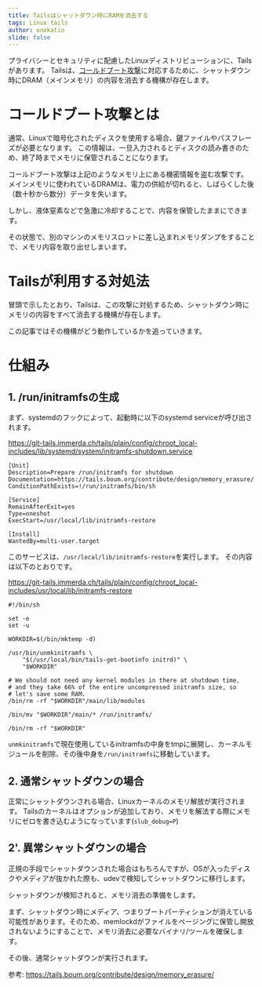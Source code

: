 ```yaml
---
title: Tailsはシャットダウン時にRAMを消去する
tags: Linux tails
author: onokatio
slide: false
---
```

プライバシーとセキュリティに配慮したLinuxディストリビューションに、Tailsがあります。
Tailsは、[コールドブート攻撃](https://en.wikipedia.org/wiki/Cold_boot_attack)に対応するために、シャットダウン時にDRAM（メインメモリ）の内容を消去する機構が存在します。

# コールドブート攻撃とは

通常、Linuxで暗号化されたディスクを使用する場合、鍵ファイルやパスフレーズが必要となります。
この情報は、一旦入力されるとディスクの読み書きのため、終了時までメモリに保管されることになります。

コールドブート攻撃は上記のようなメモリ上にある機密情報を盗む攻撃です。
メインメモリに使われているDRAMは、電力の供給が切れると、しばらくした後（数十秒から数分）データを失います。

しかし、液体窒素などで急激に冷却することで、内容を保管したままにできます。

その状態で、別のマシンのメモリスロットに差し込まれメモリダンプをすることで、メモリ内容を取り出せしまいます。

# Tailsが利用する対処法

冒頭で示したとおり、Tailsは、この攻撃に対処するため、シャットダウン時にメモリの内容をすべて消去する機構が存在します。

この記事ではその機構がどう動作しているかを追っていきます。

# 仕組み

## 1. /run/initramfsの生成

まず、systemdのフックによって、起動時に以下のsystemd serviceが呼び出されます。

https://git-tails.immerda.ch/tails/plain/config/chroot_local-includes/lib/systemd/system/initramfs-shutdown.service

```ini:/lib/systemd/system/initramfs-shutdown.service
[Unit]
Description=Prepare /run/initramfs for shutdown
Documentation=https://tails.boum.org/contribute/design/memory_erasure/
ConditionPathExists=!/run/initramfs/bin/sh

[Service]
RemainAfterExit=yes
Type=oneshot
ExecStart=/usr/local/lib/initramfs-restore

[Install]
WantedBy=multi-user.target
```

このサービスは、`/usr/local/lib/initramfs-restore`を実行します。
その内容は以下のとおりです。

https://git-tails.immerda.ch/tails/plain/config/chroot_local-includes/usr/local/lib/initramfs-restore

```sh:/usr/local/lib/initramfs-restore
#!/bin/sh

set -e
set -u

WORKDIR=$(/bin/mktemp -d)

/usr/bin/unmkinitramfs \
    "$(/usr/local/bin/tails-get-bootinfo initrd)" \
    "$WORKDIR"

# We should not need any kernel modules in there at shutdown time,
# and they take 66% of the entire uncompressed initramfs size, so
# let's save some RAM.
/bin/rm -rf "$WORKDIR"/main/lib/modules

/bin/mv "$WORKDIR"/main/* /run/initramfs/

/bin/rm -rf "$WORKDIR"
```

`unmkinitramfs`で現在使用しているinitramfsの中身をtmpに展開し、カーネルモジュールを削除、その後中身を`/run/initramfs`に移動しています。

## 2. 通常シャットダウンの場合

正常にシャットダウンされる場合、Linuxカーネルのメモリ解放が実行されます。
Tailsのカーネルはオプションが追加しており、メモリを解法する際にメモリにゼロを書き込むようになっています(`slub_debug=P`)

## 2'. 異常シャットダウンの場合

正規の手段でシャットダウンされた場合はもちろんですが、OSが入ったディスクやメディアが抜かれた際も、udevで検知してシャットダウンに移行します。

シャットダウンが検知されると、メモリ消去の準備をします。

まず、シャットダウン時にメディア、つまりブートパーティションが消えている可能性があります。そのため、memlockdがファイルをページングに保管し開放されないようにすることで、メモリ消去に必要なバイナリ/ツールを確保します。

その後、通常シャットダウンが実行されます。

参考: https://tails.boum.org/contribute/design/memory_erasure/

